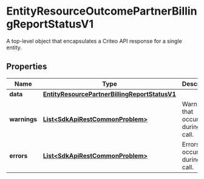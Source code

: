 

# EntityResourceOutcomePartnerBillingReportStatusV1

A top-level object that encapsulates a Criteo API response for a single entity.

## Properties

| Name | Type | Description | Notes |
|------------ | ------------- | ------------- | -------------|
|**data** | [**EntityResourcePartnerBillingReportStatusV1**](EntityResourcePartnerBillingReportStatusV1.md) |  |  [optional] |
|**warnings** | [**List&lt;SdkApiRestCommonProblem&gt;**](SdkApiRestCommonProblem.md) | Warnings that occured during this call. |  [optional] [readonly] |
|**errors** | [**List&lt;SdkApiRestCommonProblem&gt;**](SdkApiRestCommonProblem.md) | Errors that occured during this call. |  [optional] [readonly] |



